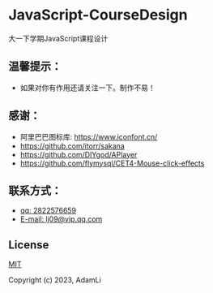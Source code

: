 # JavaScript-CourseDesign
大一下学期JavaScript课程设计

## 温馨提示：
- 如果对你有作用还请关注一下。制作不易！

## 感谢：
- 阿里巴巴图标库: https://www.iconfont.cn/
- https://github.com/itorr/sakana
- https://github.com/DIYgod/APlayer
- https://github.com/flymysql/CET4-Mouse-click-effects

## 联系方式：
- [qq: 2822576659](http://wpa.qq.com/msgrd?v=3&uin=2822576659&site=qq&menu=yes)
- [E-mail: lj09@vip.qq.com](mailto:lj09@vip.qq.com)
## License

[MIT](https://opensource.org/licenses/MIT)

Copyright (c) 2023, AdamLi